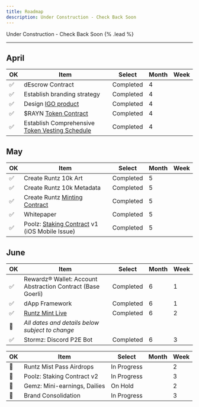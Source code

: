 ```yaml
---
title: Roadmap
description: Under Construction - Check Back Soon
---
```


Under Construction - Check Back Soon {% .lead %}

---

## April

| OK            | Item          | Select      | Month       | Week
| ------------- | ------------- | ------------- | ------------- | ------------- |
| ✅            | dEscrow Contract  | Completed | 4 | |
| ✅            | Establish branding strategy  | Completed | 4 | |
| ✅            | Design [IGO product](https://docs.rewardz.network/rewardz/introduction/features/ai-powered-games/high-orbit)  | Completed | 4 | |
| ✅            | $RAYN [Token Contract](https://etherscan.io/token/0x562d8e607bed7fc183ca84c0362c853680b99638) | Completed | 4 | |
| ✅            | Establish Comprehensive [Token Vesting Schedule](https://www.team.finance/view-coin/0x562D8e607bed7Fc183Ca84C0362c853680b99638?name=Rewardz%20Automated%20Yield%20Network&symbol=RAYN&chainid=0x1) | Completed | 4 | |

## May

| OK            | Item          | Select      | Month       | Week
| ------------- | ------------- | ------------- | ------------- | ------------- |
| ✅            | Create Runtz 10k Art  | Completed | 5 | |
| ✅            | Create Runtz 10k Metadata  | Completed | 5 | |
| ✅            | Create Runtz [Minting Contract](https://etherscan.io/address/0xC687488603BC90B344C7c8d64C5BCc151D7bDc95)  | Completed | 5 | |
| ✅            | Whitepaper | Completed | 5 | |
| ✅            | Poolz: [Staking Contract](https://etherscan.io/address/0xf0f3794d6c174db5d11c322a07c1dd88c2b17a25) v1 (iOS Mobile Issue) | Completed | 5 | |


## June

| OK            | Item          | Select        | Month         | Week
| ------------- | ------------- | ------------- | ------------- | ------------- |
| ✅            | Rewardz® Wallet: Account Abstraction Contract (Base Goerli) | Completed | 6 | 1 |
| ✅            | dApp Framework | Completed | 6 | 1 |
| ✅            | [Runtz Mint Live](https://opensea.io/collection/runtzcommunity)  | Completed | 6 | 2 |
| 🔲            | *All dates and details below subject to change* |
| ✅            | Stormz: Discord P2E Bot | Completed | 6 | 3 |



| OK            | Item          | Select        | Month         | Week
| ------------- | ------------- | ------------- | ------------- | ------------- |
| 🔲            | Runtz Mist Pass Airdrops | In Progress |  | 2 |
| 🔲            | Poolz: Staking Contract v2 | In Progress |  | 3 |
| 🔲            | Gemz: Mini-earnings, Dailies  | On Hold |  | 2 |
| 🔲            | Brand Consolidation | In Progress |  | 3 |
